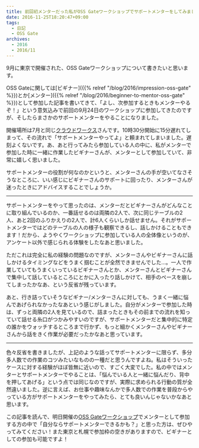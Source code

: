 ```yaml
---
title: 前回初メンターだった私がOSS Gateワークショップでサポートメンターをしてみました
date: 2016-11-25T18:20:47+09:00
tags:
  - 日記
  - OSS Gate
archives:
  - 2016
  - 2016/11
---
```


9月に東京で開催された、OSS Gateワークショップについて書きたいと思います。

OSS Gateに関しては[ビギナー]({{% relref "/blog/2016/impression-oss-gate" %}})とか[メンター]({{% relref "/blog/2016/beginner-to-mentor-oss-gate" %}})として参加した記事を書いてきて、「よし、次参加するときもメンターやるぞ！」という意気込みで前回の9月24日のワークショップに参加してきたのですが、そしたらまさかのサポートメンターをやることになりました。

開催場所は7月と同じ[クラウドワークス](http://cloudworks.jp/)さんです。10時30分開始に15分遅れてしまって、その流れで「サポートメンターやってよ」と頼まれてしまいました。遅刻よくないです。あ、あと行ってみたら参加している人の中に、私がメンターで参加した時に一緒に作業したビギナーさんが、メンターとして参加していて、非常に嬉しく思いました。

サポートメンターの役割が何なのかというと、メンターさんの手が空いてなさそうなところに、いい感じにビギナーさんのサポートに回ったり、メンターさんが迷ったときにアドバイスすることでしょうか。

-----

サポートメンターをやって思ったのは、メンターだとビギナーさんがどんなことに取り組んでいるのか、一番話せるのは両隣の2人で、次に同じテーブルの2人、あと2回のふりかえりの2人で、計6人くらいしか話せません。それがサポートメンターではどのテーブルの人の様子も観察できるし、話しかけることもできます！だから、ようやくワークショップに参加している人の全体像というのが、アンケート以外で感じられる体験をしたなあと思いました。

ただこれは完全に私の経験の問題なのですが、メンターさんやビギナーさんに話しかけるタイミングなどをうまく掴むことが全然できませんでした…。一人で作業していてもうまくいっているビギナーさんとか、メンターさんとビギナーさんで集中して話しているところにとかに入ったり話しかけて、相手のペースを崩してしまったかなあ、という反省が残っています。

あと、行き詰っていそうなビギナー/メンターさんに対しても、うまく一緒に悩んであげられなかったなあという感じがしました。自分がメンターで参加した時は、ずっと両隣の2人を見ているので、詰まったときもその前までの流れを知っていて話せる糸口がつかみやすいのですが、サポートメンターだと集中的に特定の誰かをウォッチするところまで行かず、もっと細かくメンターさんやビギナーさんから話をきく作業が必要だったかなあと思っています。

-----

色々反省を書きましたが、上記のような話ってサポートメンターに限らず、多分多人数での作業のコツみたいなものの一種だと思うんですよね。私はそういったケースに対する経験がほぼ皆無に近いので、すごく大変でした。私の中ではメンターとサポートメンターでやることは、「悩んでいる人と一緒に悩んだり、背中を押してあげる」という点では同じなのですが、実際に求められる行動の質が全然違いました。逆に言えば、お仕事や趣味なんかで多人数での作業を普段からやっている方がサポートメンターをやってみたら、とても良いんじゃないかなあと思います。

この記事を読んで、明日開催の[OSS Gateワークショップ](https://oss-gate.doorkeeper.jp/events/upcoming)でメンターとして参加する方の中で「自分ならサポートメンターできるかも？」と思った方は、ぜひやってみてください！また東京と札幌で参加枠の空きがありますので、ビギナーとしての参加も可能ですよ！
